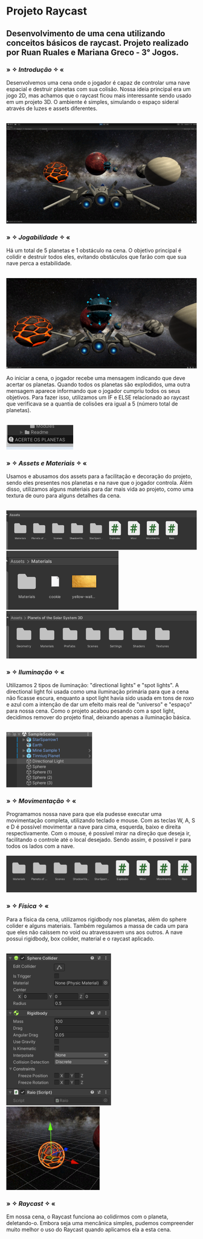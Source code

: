 # Projeto Raycast
## Desenvolvimento de uma cena utilizando conceitos básicos de raycast. Projeto realizado por Ruan Ruales e Mariana Greco - 3° Jogos.

### » ✧ *Introdução* ✧ «
Desenvolvemos uma cena onde o jogador é capaz de controlar uma nave espacial e destruir planetas com sua colisão. Nossa ideia principal era um jogo 2D, mas achamos que o raycast ficou mais interessante sendo usado em um projeto 3D. O ambiente é simples, simulando o espaço sideral através de luzes e assets diferentes.
<br>
<br>

![ray1](https://github.com/grecosz/Projeto-Raycast/blob/main/Imagens/ray1.png?raw=true)


### » ✧ *Jogabilidade* ✧ «
Há um total de 5 planetas e 1 obstáculo na cena. O objetivo principal é colidir e destruir todos eles, evitando obstáculos que farão com que sua nave perca a estabilidade.
<br>
<br>

![obstáculo](https://github.com/grecosz/Projeto-Raycast/blob/main/Imagens/obst%C3%A1culo.png?raw=true)


Ao iniciar a cena, o jogador recebe uma mensagem indicando que deve acertar os planetas. Quando todos os planetas são explodidos, uma outra mensagem aparece informando que o jogador cumpriu todos os seus objetivos. Para fazer isso, utilizamos um IF e ELSE relacionado ao raycast que verificava se a quantia de colisões era igual a 5 (número total de planetas).
<br>
<br>

![msg](https://github.com/grecosz/Projeto-Raycast/blob/main/Imagens/msg.png?raw=true)


### » ✧ *Assets e Materiais* ✧ «
Usamos e abusamos dos assets para a facilitação e decoração do projeto, sendo eles presentes nos planetas e na nave que o jogador controla. Além disso, utilizamos alguns materiais para dar mais vida ao projeto, como uma textura de ouro para alguns detalhes da cena.
<br>
<br>

![assets](https://github.com/grecosz/Projeto-Raycast/blob/main/Imagens/assets.png?raw=true)
![materials](https://github.com/grecosz/Projeto-Raycast/blob/main/Imagens/materials.png?raw=true)
![planetas](https://github.com/grecosz/Projeto-Raycast/blob/main/Imagens/planetas.png?raw=true)

### » ✧ *Iluminação* ✧ «
Utilizamos 2 tipos de iluminação: "directional lights" e "spot lights". A directional light foi usada como uma iluminação primária para que a cena não ficasse escura, enquanto a spot light havia sido usada em tons de roxo e azul com a intenção de dar um efeito mais real de "universo" e "espaço" para nossa cena. Como o projeto acabou pesando com a spot light, decidimos remover do projeto final, deixando apenas a iluminação básica.
<br>
<br>

![light](https://github.com/grecosz/Projeto-Raycast/blob/main/Imagens/light.png?raw=true)


### » ✧ *Movimentação* ✧ «

Programamos nossa nave para que ela pudesse executar uma movimentação completa, utilizando teclado e mouse. Com as teclas W, A, S e D é possível movimentar a nave para cima, esquerda, baixo e direita respectivamente. Com o mouse, é possível mirar na direção que deseja ir, facilitando o controle até o local desejado. Sendo assim, é possível ir para todos os lados com a nave.
<br>
<br>
![scripts](https://github.com/grecosz/Projeto-Raycast/blob/main/Imagens/scripts.png?raw=true)

### » ✧ *Física* ✧ «
Para a física da cena, utilizamos rigidbody nos planetas, além do sphere colider e alguns materiais. Também regulamos a massa de cada um para que eles não caíssem no void ou atravessavem uns aos outros. A nave possui rigidbody, box colider, material e o raycast aplicado.
<br>
<br>

![physics1](https://github.com/grecosz/Projeto-Raycast/blob/main/Imagens/physics1.png?raw=true)
![physics2](https://github.com/grecosz/Projeto-Raycast/blob/main/Imagens/physics2.png?raw=true)

### » ✧ *Raycast* ✧ «
Em nossa cena, o Raycast funciona ao colidirmos com o planeta, deletando-o. Embora seja uma mencânica simples, pudemos compreender muito melhor o uso do Raycast quando aplicamos ela a esta cena.

